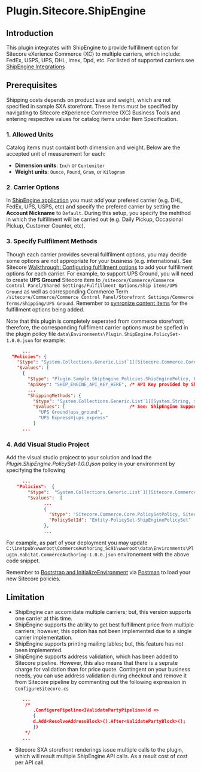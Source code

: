 ﻿# Plugin.Sitecore.ShipEngine

## Introduction
This plugin integrates with ShipEngine to provide fulfillment option for Sitecore eXerience Commerce (XC) to multiple carriers, which include: FedEx, USPS, UPS, DHL, Imex, Dpd, etc. For listed of supported carriers see [ShipEngine Integrations](https://www.shipengine.com/integrations/)

## Prerequisites
Shipping costs depends on product size and weight, which are not specified in sample SXA storefront.
These items must be specified by navigating to Sitecore eXperience Commerce (XC) Business Tools and entering respective values for catalog items under Item Specification.
### 1. Allowed Units
Catalog items must containt both dimension and weight.  Below are the accepted unit of measurement for each:
* **Dimension units**: `Inch` or `Centemiter`
* **Weight units**: `Ounce`, `Pound`, `Gram`, or `Kilogram`

### 2. Carrier Options
In [ShipEngine application](https://app10.shipengine.com/) you must add your prefered carrier (e.g. DHL, FedEx, UPS, USPS, etc) and specify the prefered carrier by setting the **Account Nickname** to `Default`.
During this setup, you specify the mehthod in which the fulfillment will be carried out (e.g. Daily Pickup, Occasional Pickup, Customer Counter, etc).

### 3. Specify Fullfilment Methods
Though each carrier provides several fullfilment options, you may decide some options are not appropriate for your business (e.g. international).
See Sitecore [Walkthrough: Configuring fulfillment options](https://doc.sitecore.com/developers/90/sitecore-experience-commerce/en/walkthrough--configuring-fulfillment-options.html) to add your fulfillment options for each carrier.
For example, to support UPS Ground, you will need to create **UPS Ground** Sitecore item to `/sitecore/Commerce/Commerce Control Panel/Shared Settings/Fulfillment Options/Ship items/UPS Ground` as well as corresponding Commerce Term `/sitecore/Commerce/Commerce Control Panel/Storefront Settings/Commerce Terms/Shipping/UPS Ground`. 
Remember to [synronize content items](https://doc.sitecore.com/developers/91/sitecore-experience-commerce/en/synchronize-content-items.html) for the fulfillment options being added.

Note that this plugin is completely seperated from commerce storefront; therefore, the corresponding fullfilment carrier options must be spefied in the plugin policy file `data\Environments\Plugin.ShipEngine.PolicySet-1.0.0.json` for example: 
```json
      ...
  "Policies": {
    "$type": "System.Collections.Generic.List`1[[Sitecore.Commerce.Core.Policy, Sitecore.Commerce.Core]], mscorlib",
    "$values": [
      {
        "$type": "Plugin.Sample.ShipEngine.Policies.ShipEnginePolicy, Plugin.Sample.ShipEngine",
        "ApiKey": "SHIP_ENGINE_API_KEY_HERE", /* API Key provided by ShipEngine */
        ...
        "ShippingMethods": {
          "$type": "System.Collections.Generic.List`1[[System.String, mscorlib]], mscorlib",
          "$values": [                        /* See: ShipEngine Supported Carriers_Order Sources (w_ API codes).xlsx */
            "UPS Ground|ups_ground",
            "UPS Express®|ups_express"
          ]
      ...
```

### 4. Add Visual Studio Project
Add the visual studio projcect to your solution and load the *Plugin.ShipEngine.PolicySet-1.0.0.json* policy in your environment by specifying the following
```json
      ...
    "Policies":  {
        "$type":  "System.Collections.Generic.List`1[[Sitecore.Commerce.Core.Policy, Sitecore.Commerce.Core]], mscorlib",
        "$values":  [
              ...
              {
                "$type": "Sitecore.Commerce.Core.PolicySetPolicy, Sitecore.Commerce.Core",
                "PolicySetId": "Entity-PolicySet-ShipEnginePolicySet"
              },
              ...
```
For example, as part of your deployment you may update `C:\inetpub\wwwroot\CommerceAuthoring_Sc91\wwwroot\data\Environments\PlugIn.Habitat.CommerceAuthoring-1.0.0.json` environement with the above code snippet.


Remember to [Bootstrap and  InitializeEnvironment](https://doc.sitecore.com/developers/92/sitecore-experience-commerce/en/commerceops-api-actions.html) via [Postman](https://doc.sitecore.com/developers/92/sitecore-experience-commerce/en/postman-samples.html) to load your new Sitecore policies.

## Limitation
* ShipEngine can accomidate multiple carriers; but, this version supports one carrier at this time. 
* ShipEngine supports the ability to get best fulfillment price from multiple carriers; however, this option has not been implemented due to a single carrier implementation.
* ShipEngine supports printing mailing lables; but, this feature has not been implemented.
* ShipEngine supports address validation, which has been added to Sitecore pipeline.  However, this also means that there is a seprate charge for validation than for price quote. Contingent on your business needs, you can use address validation during checkout and remove it from Sitecore pipeline by commenting out the following expression in `ConfigureSitecore.cs`
```json
      ...
       /*
          .ConfigurePipeline<IValidatePartyPipeline>(d =>
          {
          d.Add<ResolveAddressBlock>().After<ValidatePartyBlock>();
          })
       */
      ...
```
* Sitecore SXA storefront renderings issue multiple calls to the plugin, which will result multiple ShipEngine API calls.  As a result cost of cost per API call.
